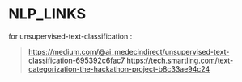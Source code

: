 # NLP_LINKS

for unsupervised-text-classification :
>https://medium.com/@ai_medecindirect/unsupervised-text-classification-695392c6fac7
>https://tech.smartling.com/text-categorization-the-hackathon-project-b8c33ae94c24



